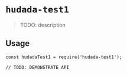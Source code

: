 # `hudada-test1`

> TODO: description

## Usage

```
const hudadaTest1 = require('hudada-test1');

// TODO: DEMONSTRATE API
```
